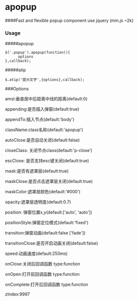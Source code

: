 # apopup

####Fast and flexible popup component use jquery (min.js ~2k)

### Usage

#####apopup
```
$('.popup').apopup(function(){
      options
},callback);
```

#####atip
```
$.atip('提示文字',{options},callback);
```

###Options

amsl:垂直居中后距离中线的距离(default:0)

appending:是否插入弹窗(default:true)

appendTo:插入节点(default:'body')

className:class名称(default:'apopup')

autoClose:是否自动关闭(default:false)

closeClass: 关闭节点class(default:'p-close')

escClose: 是否支持esc键关闭(default:true)

mask:是否有遮罩层(default:true)

maskClose:是否点击遮罩层关闭(default:true)

maskColor:遮罩层颜色(default:'#000')

opacity:遮罩层透明度(default:0.7)

position: 弹窗位置x,y(default:['auto', 'auto'])

positionStyle:弹窗定位模式(default:'fixed')

transition:弹窗动画(default:false ['fade'])

transitionClose:是否开启动画关闭(default:false)

speed:动画速度(default:250ms)

onClose:关闭后回调函数 type:function

onOpen:打开前回调函数 type:function

onComplete:打开后回调函数 type:function

zIndex:9997
